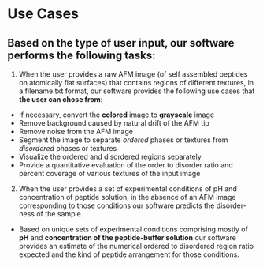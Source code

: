 # Use Cases

## Based on the type of user input, our software performs the following tasks:

1. When the user provides a raw AFM image (of self assembled peptides on atomically flat surfaces) that contains regions of different textures, in a filename.txt format, our software provides the following use cases that **the user can chose from**:

* If necessary, convert the **colored** image to **grayscale** image
* Remove background caused by natural drift of the AFM tip
* Remove noise from the AFM image
* Segment the image to separate *ordered* phases or textures from *disordered* phases or textures
* Visualize the ordered and disordered regions separately
* Provide a quantitative evaluation of the order to disorder ratio and percent coverage of various textures of the input image


2. When the user provides a set of experimental conditions of pH and concentration of peptide solution, in the absence of an AFM image corresponding to those conditions our software predicts the disorder-ness of the sample.

* Based on unique sets of experimental conditions comprising mostly of **pH** and **concentration of the peptide-buffer solution**
  our software provides an estimate of the numerical ordered to disordered region ratio expected and the kind of peptide arrangement for those conditions.
